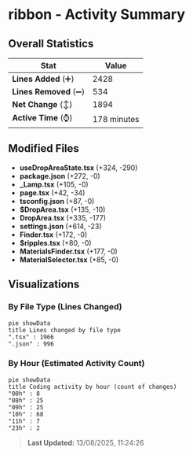 # ribbon - Activity Summary 

## Overall Statistics

| Stat                   | Value                                                             |
| ---------------------- | ----------------------------------------------------------------- |
| **Lines Added** (➕)   | 2428                                          |
| **Lines Removed** (➖) | 534                                        |
| **Net Change** (↕)    | 1894                |
| **Active Time** (⌚)   | 178 minutes |


## Modified Files
- **useDropAreaState.tsx** (+324, -290)
- **package.json** (+272, -0)
- **_Lamp.tsx** (+105, -0)
- **page.tsx** (+42, -34)
- **tsconfig.json** (+87, -0)
- **$DropArea.tsx** (+135, -10)
- **DropArea.tsx** (+335, -177)
- **settings.json** (+614, -23)
- **Finder.tsx** (+172, -0)
- **$ripples.tsx** (+80, -0)
- **MaterialsFinder.tsx** (+177, -0)
- **MaterialSelector.tsx** (+85, -0)

## Visualizations

### By File Type (Lines Changed)

```mermaid
pie showData
title Lines changed by file type
".tsx" : 1966
".json" : 996
```

### By Hour (Estimated Activity Count)

```mermaid
pie showData
title Coding activity by hour (count of changes)
"00h" : 8
"08h" : 25
"09h" : 25
"10h" : 68
"11h" : 7
"23h" : 2
```


> **Last Updated:** 13/08/2025, 11:24:26